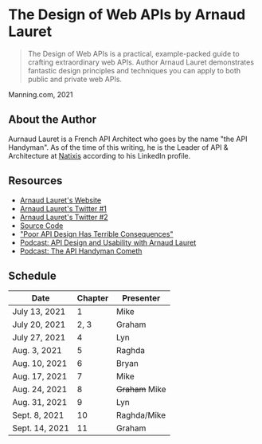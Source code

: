 # The Design of Web APIs by Arnaud Lauret

> The Design of Web APIs is a practical, example-packed guide to crafting extraordinary web APIs. Author Arnaud Lauret demonstrates fantastic design principles and techniques you can apply to both public and private web APIs.

Manning.com, 2021

## About the Author

Aurnaud Lauret is a French API Architect who goes by the name "the API Handyman". As of the time of this writing, he is the Leader of API & Architecture at [Natixis](https://www.linkedin.com/company/natixis/) according to his LinkedIn profile.

## Resources

- [Arnaud Lauret's Website](https://apihandyman.io/about/)
- [Arnaud Lauret's Twitter #1](https://twitter.com/arno_di_loreto?lang=en)
- [Arnaud Lauret's Twitter #2](https://twitter.com/apihandyman)
- [Source Code](https://www.manning.com/downloads/1844)
- ["Poor API Design Has Terrible Consequences"](https://freecontent.manning.com/poor-api-design-has-terrible-consequences/)
- [Podcast: API Design and Usability with Arnaud Lauret](https://idratherbewriting.com/blog/api-design-usability-arnaud-lauret-podcast/)
- [Podcast: The API Handyman Cometh](https://share.transistor.fm/s/56abc057)

## Schedule

| Date | Chapter | Presenter |
| ---- | ------- | --------- |
| July 13, 2021 | 1 | Mike | 
| July 20, 2021 | 2, 3 | Graham |
| July 27, 2021 | 4 | Lyn |
| Aug. 3, 2021 | 5 | Raghda |
| Aug. 10, 2021 | 6 | Bryan |
| Aug. 17, 2021 | 7 | Mike |
| Aug. 24, 2021 | 8 | ~~Graham~~ Mike |
| Aug. 31, 2021 | 9 | Lyn |
| Sept. 8, 2021 | 10 | Raghda/Mike |
| Sept. 14, 2021 | 11 | Graham |

